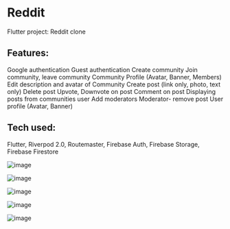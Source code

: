 # Reddit

Flutter project: Reddit clone

## Features:
  Google authentication
  Guest authentication
  Create community
  Join community, leave community
  Community Profile (Avatar, Banner, Members)
  Edit description and avatar of Community
  Create post (link only, photo, text only)
  Delete post
  Upvote, Downvote on post
  Comment on post
  Displaying posts from communities user
  Add moderators
  Moderator- remove post
  User profile (Avatar, Banner)

## Tech used: 
Flutter, Riverpod 2.0, Routemaster, Firebase Auth, Firebase Storage, Firebase Firestore

![image](https://github.com/user-attachments/assets/f2918d82-3ce1-4e64-b166-9ba701541304)

![image](https://github.com/user-attachments/assets/3f512a42-95c0-40e4-94c9-2a4127cd1c1f)

![image](https://github.com/user-attachments/assets/eebaa78d-d77d-464c-9025-fb5ed468ff13)

![image](https://github.com/user-attachments/assets/a304a03d-2e17-4190-8604-9e594760ddf7)

![image](https://github.com/user-attachments/assets/e52f75d2-c777-400c-89c2-67ad79e1d1a9)





